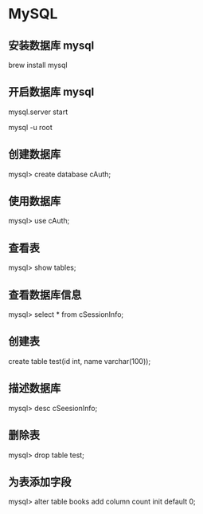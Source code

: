 ﻿# MySQL

## 安装数据库 mysql

brew install mysql

## 开启数据库 mysql

mysql.server start

<!--p 加密码 -->
mysql -u root

## 创建数据库

mysql> create database cAuth;

## 使用数据库

mysql> use cAuth;

## 查看表

mysql> show tables;

## 查看数据库信息

mysql> select * from cSessionInfo;

## 创建表

create table test(id int, name varchar(100));

## 描述数据库

mysql> desc cSeesionInfo;

## 删除表

mysql> drop table test;

## 为表添加字段

mysql> alter table books add column count init default 0;
